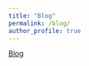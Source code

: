 ```yaml
---
title: "Blog"
permalink: /blog/
author_profile: true
---
```


[Blog](https://fnauman.github.io/ds-blog/)
